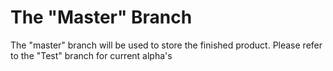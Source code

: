 The "Master" Branch
============

The "master" branch will be used to store the finished product. Please refer to the "Test" branch for current alpha's
